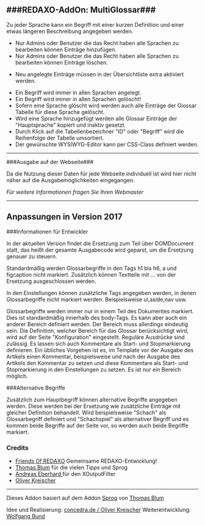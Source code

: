 ###REDAXO-AddOn: MultiGlossar###
---

Zu jeder Sprache kann ein Begriff mit einer kurzen Definition und einer etwas längeren Beschreibung angegeben werden.

* Nur Admins oder Benutzer die das Recht haben alle Sprachen zu bearbeiten können Einträge hinzufügen.
* Nur Admins oder Benutzer die das Recht haben alle Sprachen zu bearbeiten können Einträge löschen.
+ Neu angelegte Einträge müssen in der Übersichtliste extra aktiviert werden.
* Ein Begriff wird immer in allen Sprachen angelegt.
* Ein Begriff wird immer in allen Sprachen gelöscht!
* Sofern eine Sprache glöscht wird werden auch alle Einträge der Glossar Tabelle für diese Sprache gelöscht.
* Wird eine Sprache hinzugefügt werden alle Glossar Einträge der "Hauptsprache" kopiert und inaktiv gesetzt.
* Durch Klick auf die Tabellenbezeichner "ID" oder "Begriff" wird die Reihenfolge der Tabelle umsortiert.
* Der gewünschte WYSIWYG-Editor kann per CSS-Class definiert werden. 


---

###Ausgabe auf der Webseite###

Da die Nutzung dieser Daten für jede Webseite individuell ist wird hier nicht näher auf die Ausgabemöglichkeiten eingegangen.

_Für weitere Informationen fragen Sie Ihren Webmaster_

---

## Anpassungen in Version 2017

###Informationen für Entwickler

In der aktuellen Version findet die Ersetzung zum Teil über DOMDocument statt, das heißt der gesamte Ausgabecode wird geparst, um die Ersetzung genauer zu steuern.

Standardmäßig werden Glossarbegriffe in den Tags h1 bis h6, a und figcaption nicht markiert. Zusätzlich können Textteile mit <!--exclude-->...<!--endexclude--> von der Ersetzung ausgeschlossen werden.

In den Einstellungen können zusätzliche Tags angegeben werden, in denen Glossarbegriffe nicht markiert werden. Beispielsweise ul,aside,nav usw.

Glossarbegriffe werden immer nur in einem Teil des Dokumentes markiert. Dies ist standardmäßig innerhalb des body-Tags. Es kann aber auch ein anderer Bereich definiert werden. Der Bereich muss allerdings eindeutig sein.
Die Definition, welcher Bereich für das Glossar berücksichtigt wird, wird auf der Seite "Konfiguration" eingestellt. Reguläre Ausdrücke sind zulässig. Es lassen sich auch Kommentare als Start- und Stopmarkierung definieren. Ein übliches Vorgehen ist es, im Template vor der Ausgabe des Artikels einen Kommentar, beispielsweise <!--glossar_start--> und nach der Ausgabe des Artikels den Kommentar <!--glossar_stop--> zu setzen und diese Kommentare als Start- und Stopmarkierung in den Einstellungen zu setzen.
Es ist nur ein Bereich möglich.

###Alternative Begriffe

Zusätzlich zum Hauptbegriff können alternative Begriffe angegeben werden. Diese werden bei der Ersetzung wie zusätzliche Einträge mit gleicher Definition behandelt. Wird beispielsweise "Schach" als Glossarbegriff definiert und "Schachspiel" als alternativer Begriff und es kommen beide Begriffe auf der Seite vor, so werden auch beide Begriffe markiert.



### Credits ###

* [Friends Of REDAXO](https://github.com/FriendsOfREDAXO) Gemeinsame REDAXO-Entwicklung!
* [Thomas Blum](https://github.com/tbaddade) für die vielen Tipps und Sprog
* [Andreas Eberhard ](https://github.com/aeberhard) für den XOutputFilter
* [Oliver Kreischer ](http://concedra.de)

---

Dieses Addon basiert auf dem Addon [Sprog](https://github.com/tbaddade/redaxo_sprog) von [Thomas Blum](https://github.com/tbaddade)

Idee und Realisierung: [concedra.de / Oliver Kreischer](http://concedra.de)
Weiterentwicklung: [Wolfgang Bund](http://agile-websites.de)
